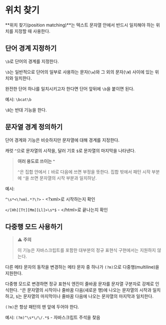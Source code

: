 # 위치 찾기

**위치 찾기(position matching)**는 텍스트 문자열 안에서 반드시 일치해야 하는 위치를 지정할 때 사용한다.

## 단어 경계 지정하기

`\b`로 단어의 경계를 지정한다.

`\b`는 일반적으로 단어의 일부로 사용하는 문자(`\w`)와 그 외의 문자(`\W`) 사이에 있는 위치와 일치한다.

완전한 단어 하나를 일치시키고자 한다면 단어 앞뒤에 `\b`을 붙이면 된다.

예시: `\bcat\b`

`\B`는 반대 기능을 한다.

## 문자열 경계 정의하기

단어 경계와 기능은 비슷하지만 문자열에 대해 경계를 지정한다.

캐럿 `^`으로 문자열의 시작을, 달러 기호 `$`로 문자열의 마지막을 나타낸다.

> **여러 용도로 쓰이는 `^`**
>
> `^`은 집합 안에서 `[` 바로 다음에 쓰면 부정을 뜻한다. 집합 밖에서 패턴 시작 부분에 `^`을 쓰면 문자열의 시작 부분과 일치하낟.

예시:

`^\s*<\?xml.*?\?>` - <?xml>로 시작하는지 확인

`</[Hh][Tt][Mm][Ll]>\s*$` - \</html>로 끝나는지 확인

## 다중행 모드 사용하기

> :warning: **주의**
>
> 이 기능은 자바스크립트를 포함한 대부분의 정규 표현식 구현에서는 지원하지 않는다.

다른 메타 문자의 동작을 변경하는 메타 문자 중 하나가 `(?m)`으로 다중행(multiline)을 지원한다.

다중행 모드로 변경하면 정규 표현식 엔진이 줄바꿈 문자를 문자열 구분자로 강제로 인식한다. `^`은 문자열의 시작이나 줄바꿈 다음(새로운 행)에 나오는 문자열의 시작과 일치하고, `$`는 문자열의 마지막이나 줄바꿈 다음에 나오는 문자열의 마지막과 일치한다.

`(?m)`은 항상 패턴의 맨 앞에 두어야 한다.

예시: `(?m)^\s*\/\/.*$` - 자바스크립트 주석을 찾음
